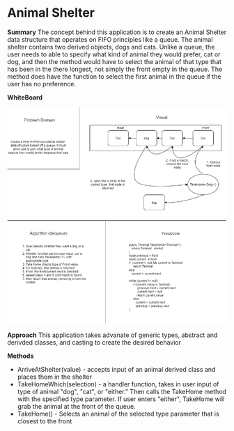 ﻿# Animal Shelter

**Summary** The concept behind this application is to create an Animal Shelter data structure that 
operates on FIFO principles like a queue. The animal shelter contains two derived objects, 
dogs and cats. Unlike a queue, the user needs to able to specify what kind of animal they would 
prefer, cat or dog, and then the method would have to select the animal of that type that has been
in the there longest, not simply the front empty in the queue. The method does have the function 
to select the first animal in the queue if the user has no preference.

**WhiteBoard**


![whiteboard](animalShelterWB.png)


**Approach** 
 This application takes advanate of generic types, abstract and derivded classes, and casting 
 to create the desired behavior

 **Methods**
 - ArriveAtShelter<TAnimal>(value) - accepts input of an animal derived class and places them in the shelter
 - TakeHomeWhich<TAnimal>(selection) - a handler function, takes in user input of type of animal
 "dog", "cat", or "either." Then calls the TakeHome method with the specified type parameter. If user
 enters "either",  TakeHome will grab the animal at the front of the queue.
 - TakeHome<Tanimal>() - Selects an animal of the selected type parameter that is closest to the front